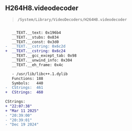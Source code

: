 ## H264H8.videodecoder

> `/System/Library/VideoDecoders/H264H8.videodecoder`

```diff

   __TEXT.__text: 0x196b4
   __TEXT.__stubs: 0x834
   __TEXT.__const: 0x3d0
-  __TEXT.__cstring: 0x6c2d
+  __TEXT.__cstring: 0x6c24
   __TEXT.__gcc_except_tab: 0x98
   __TEXT.__unwind_info: 0x304
   __TEXT.__eh_frame: 0x4c

   - /usr/lib/libc++.1.dylib
   Functions: 188
   Symbols:   440
-  CStrings:  461
+  CStrings:  460
 
CStrings:
+ "22:07:38"
+ "Mar 11 2025"
- "20:39:00"
- "20:39:01"
- "Dec 19 2024"

```
